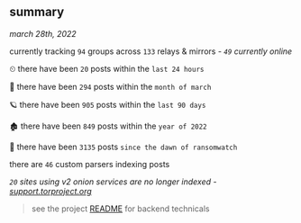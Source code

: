 
## summary
_march 28th, 2022_

currently tracking `94` groups across `133` relays & mirrors - _`49` currently online_

⏲ there have been `20` posts within the `last 24 hours`

🦈 there have been `294` posts within the `month of march`

🪐 there have been `905` posts within the `last 90 days`

🏚 there have been `849` posts within the `year of 2022`

🦕 there have been `3135` posts `since the dawn of ransomwatch`

there are `46` custom parsers indexing posts

_`20` sites using v2 onion services are no longer indexed - [support.torproject.org](https://support.torproject.org/onionservices/v2-deprecation/)_

> see the project [README](https://github.com/thetanz/ransomwatch#ransomwatch--) for backend technicals
